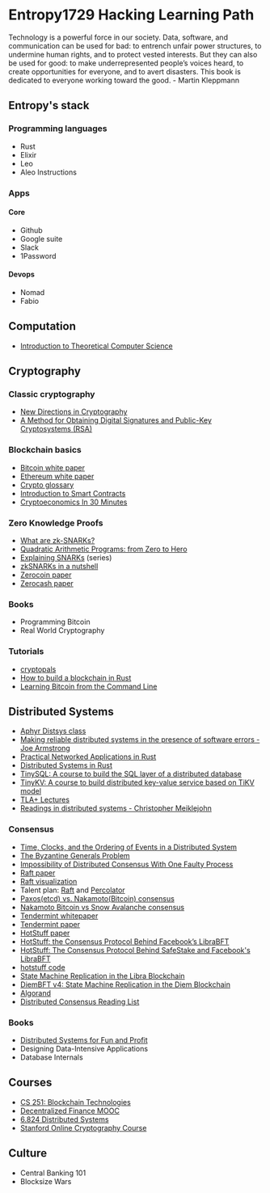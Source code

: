# Entropy1729 Hacking Learning Path

Technology is a powerful force in our society. Data, software, and communication can be used for bad: to entrench unfair power structures, to undermine human rights, and to protect vested interests. But they can also be used for good: to make underrepresented people’s voices heard, to create opportunities for everyone, and to avert disasters. This book is dedicated to everyone working toward the good. - Martin Kleppmann

## Entropy's stack

### Programming languages

* Rust
* Elixir
* Leo
* Aleo Instructions

### Apps

#### Core
* Github
* Google suite
* Slack
* 1Password

#### Devops
* Nomad
* Fabio

## Computation
- [Introduction to Theoretical Computer Science](https://introtcs.org/public/index.html)

## Cryptography
### Classic cryptography
- [New Directions in Cryptography](https://ee.stanford.edu/~hellman/publications/24.pdf)
- [A Method for Obtaining Digital Signatures and Public-Key Cryptosystems (RSA)](https://people.csail.mit.edu/rivest/Rsapaper.pdf)

### Blockchain basics
- [Bitcoin white paper](https://bitcoin.org/bitcoin.pdf)
- [Ethereum white paper](https://ethereum.org/669c9e2e2027310b6b3cdce6e1c52962/Ethereum_Whitepaper_-_Buterin_2014.pdf)
- [Crypto glossary](https://a16z.com/2019/11/08/crypto-glossary/)
- [Introduction to Smart Contracts](https://docs.soliditylang.org/en/latest/introduction-to-smart-contracts.html)
- [Cryptoeconomics In 30 Minutes](https://youtu.be/GQR1xjQn5Pg)

### Zero Knowledge Proofs
- [What are zk-SNARKs?](https://z.cash/technology/zksnarks/)
- [Quadratic Arithmetic Programs: from Zero to Hero](https://medium.com/@VitalikButerin/quadratic-arithmetic-programs-from-zero-to-hero-f6d558cea649)
- [Explaining SNARKs](https://electriccoin.co/blog/snark-explain/) (series)
- [zkSNARKs in a nutshell](https://blog.ethereum.org/2016/12/05/zksnarks-in-a-nutshell/)
- [Zerocoin paper](https://zerocoin.org/media/pdf/ZerocoinOakland.pdf)
- [Zerocash paper](http://zerocash-project.org/media/pdf/zerocash-oakland2014.pdf)

### Books
- Programming Bitcoin
- Real World Cryptography

### Tutorials
- [cryptopals](https://cryptopals.com/)
- [How to build a blockchain in Rust](https://blog.logrocket.com/how-to-build-a-blockchain-in-rust/)
- [Learning Bitcoin from the Command Line](https://github.com/BlockchainCommons/Learning-Bitcoin-from-the-Command-Line)

## Distributed Systems
- [Aphyr Distsys class](https://github.com/aphyr/distsys-class)
- [Making reliable distributed systems in the presence of software errors - Joe Armstrong](https://erlang.org/download/armstrong_thesis_2003.pdf)
- [Practical Networked Applications in Rust](https://github.com/pingcap/talent-plan/blob/master/courses/rust/README.md)
- [Distributed Systems in Rust](https://github.com/pingcap/talent-plan/blob/master/courses/dss/README.md)
- [TinySQL: A course to build the SQL layer of a distributed database](https://github.com/talent-plan/tinysql)
- [TinyKV: A course to build distributed key-value service based on TiKV model](https://github.com/talent-plan/tinykv)
- [TLA\+ Lectures](https://www.youtube.com/channel/UCajiu4Cj_GHOX0if3Up-eRA/videos?view=0&sort=p&flow=grid)
- [Readings in distributed systems - Christopher Meiklejohn](http://christophermeiklejohn.com/distributed/systems/2013/07/12/readings-in-distributed-systems.html)

### Consensus
- [Time, Clocks, and the Ordering of Events in a Distributed System](https://lamport.azurewebsites.net/pubs/time-clocks.pdf)
- [The Byzantine Generals Problem](https://lamport.azurewebsites.net/pubs/byz.pdf)
- [Impossibility of Distributed Consensus With One Faulty Process](https://groups.csail.mit.edu/tds/papers/Lynch/jacm85.pdf)
- [Raft paper](https://raft.github.io/raft.pdf)
- [Raft visualization](http://thesecretlivesofdata.com/raft/)
- Talent plan: [Raft](https://github.com/pingcap/talent-plan/blob/master/courses/dss/raft/README.md) and [Percolator](https://github.com/pingcap/talent-plan/blob/master/courses/dss/raft/README.md)
- [Paxos(etcd) vs. Nakamoto(Bitcoin) consensus](https://gyuho.dev/paxos-etcd-vs-nakamoto-bitcoin-consensus.html)
- [Nakamoto Bitcoin vs Snow Avalanche consensus](https://gyuho.dev/nakamoto-bitcoin-vs-snow-avalanche-consensus.html)
- [Tendermint whitepaper](https://tendermint.com/static/docs/tendermint.pdf)
- [Tendermint paper](https://arxiv.org/pdf/1807.04938)
- [HotStuff paper](https://arxiv.org/pdf/1803.05069)
- [HotStuff: the Consensus Protocol Behind Facebook’s LibraBFT](https://medium.com/ontologynetwork/hotstuff-the-consensus-protocol-behind-facebooks-librabft-a5503680b151)
- [HotStuff: The Consensus Protocol Behind SafeStake and Facebook's LibraBFT](https://hackernoon.com/hotstuff-the-consensus-protocol-behind-safestake-and-facebooks-librabft)
- [hotstuff code](https://github.com/asonnino/hotstuff)
- [State Machine Replication in the Libra Blockchain](https://diem-developers-components.netlify.app/papers/diem-consensus-state-machine-replication-in-the-diem-blockchain/2019-06-28.pdf)
- [DiemBFT v4: State Machine Replication in the Diem Blockchain](https://developers.diem.com/papers/diem-consensus-state-machine-replication-in-the-diem-blockchain/2021-08-17.pdf)
- [Algorand](https://developer.algorand.org/docs/get-details/algorand_consensus/)
- [Distributed Consensus Reading List](https://heidihoward.github.io/distributed-consensus-reading-list/)

### Books
- [Distributed Systems for Fun and Profit](http://book.mixu.net/distsys/)
- Designing Data-Intensive Applications
- Database Internals

## Courses
- [CS 251: Blockchain Technologies](https://cs251.stanford.edu/syllabus.html)
- [Decentralized Finance MOOC](https://defi-learning.org/f22)
- [6.824 Distributed Systems](http://nil.csail.mit.edu/6.824/2017/schedule.html)
- [Stanford Online Cryptography Course](https://crypto.stanford.edu/~dabo/courses/OnlineCrypto/)


## Culture
- Central Banking 101
- Blocksize Wars
